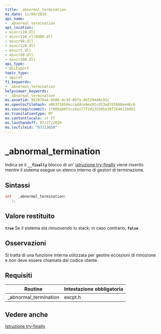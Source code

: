 ```yaml
---
title: _abnormal_termination
ms.date: 11/04/2016
api_name:
- _abnormal_termination
api_location:
- msvcr110.dll
- msvcr110_clr0400.dll
- msvcr90.dll
- msvcr120.dll
- msvcrt.dll
- msvcr80.dll
- msvcr100.dll
api_type:
- DLLExport
topic_type:
- apiref
f1_keywords:
- _abnormal_termination
helpviewer_keywords:
- _abnormal_termination
ms.assetid: 952970a4-9586-4c3d-807a-db729448c91c
ms.openlocfilehash: a963f1059eccaddce9ec01cd53a07df668ee46c6
ms.sourcegitcommit: 1f009ab0f2cc4a177f2d1353d5a38f164612bdb1
ms.translationtype: MT
ms.contentlocale: it-IT
ms.lasthandoff: 07/27/2020
ms.locfileid: "87213658"
---
```

# <a name="_abnormal_termination"></a>_abnormal_termination

Indica se il **`__finally`** blocco di un' [istruzione try-finally](../cpp/try-finally-statement.md) viene inserito mentre il sistema esegue un elenco interno di gestori di terminazione.

## <a name="syntax"></a>Sintassi

```cpp
int   _abnormal_termination(
   );
```

## <a name="return-value"></a>Valore restituito

**`true`** Se il sistema sta *rimuovendo* lo stack; in caso contrario, **`false`** .

## <a name="remarks"></a>Osservazioni

Si tratta di una funzione interna utilizzata per gestire eccezioni di rimozione e non deve essere chiamata dal codice utente.

## <a name="requirements"></a>Requisiti

|Routine|Intestazione obbligatoria|
|-------------|---------------------|
|_abnormal_termination|excpt.h|

## <a name="see-also"></a>Vedere anche

[Istruzione try-finally](../cpp/try-finally-statement.md)

